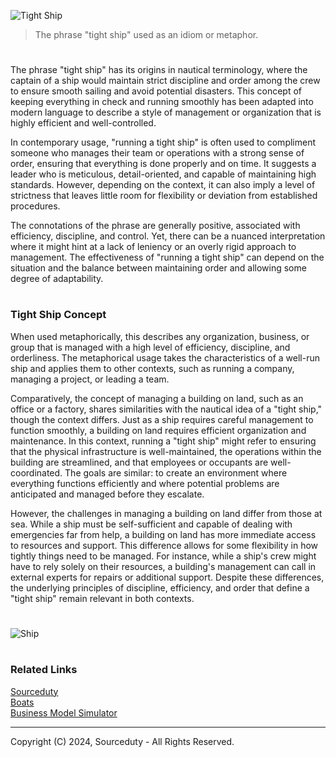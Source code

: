 ![Tight Ship](https://github.com/user-attachments/assets/1b5995ae-ecad-4d16-916f-56b71fdb2c7b)

> The phrase "tight ship" used as an idiom or metaphor.

#

The phrase "tight ship" has its origins in nautical terminology, where the captain of a ship would maintain strict discipline and order among the crew to ensure smooth sailing and avoid potential disasters. This concept of keeping everything in check and running smoothly has been adapted into modern language to describe a style of management or organization that is highly efficient and well-controlled.

In contemporary usage, "running a tight ship" is often used to compliment someone who manages their team or operations with a strong sense of order, ensuring that everything is done properly and on time. It suggests a leader who is meticulous, detail-oriented, and capable of maintaining high standards. However, depending on the context, it can also imply a level of strictness that leaves little room for flexibility or deviation from established procedures.

The connotations of the phrase are generally positive, associated with efficiency, discipline, and control. Yet, there can be a nuanced interpretation where it might hint at a lack of leniency or an overly rigid approach to management. The effectiveness of "running a tight ship" can depend on the situation and the balance between maintaining order and allowing some degree of adaptability. 

#
### Tight Ship Concept

When used metaphorically, this describes any organization, business, or group that is managed with a high level of efficiency, discipline, and orderliness. The metaphorical usage takes the characteristics of a well-run ship and applies them to other contexts, such as running a company, managing a project, or leading a team.

Comparatively, the concept of managing a building on land, such as an office or a factory, shares similarities with the nautical idea of a "tight ship," though the context differs. Just as a ship requires careful management to function smoothly, a building on land requires efficient organization and maintenance. In this context, running a "tight ship" might refer to ensuring that the physical infrastructure is well-maintained, the operations within the building are streamlined, and that employees or occupants are well-coordinated. The goals are similar: to create an environment where everything functions efficiently and where potential problems are anticipated and managed before they escalate.

However, the challenges in managing a building on land differ from those at sea. While a ship must be self-sufficient and capable of dealing with emergencies far from help, a building on land has more immediate access to resources and support. This difference allows for some flexibility in how tightly things need to be managed. For instance, while a ship's crew might have to rely solely on their resources, a building's management can call in external experts for repairs or additional support. Despite these differences, the underlying principles of discipline, efficiency, and order that define a "tight ship" remain relevant in both contexts.

#

![Ship](https://github.com/user-attachments/assets/a2886de7-37a2-47ad-bf8d-21658af64b52)

#
### Related Links

[Sourceduty](https://github.com/sourceduty/sourceduty)
<br>
[Boats](https://github.com/sourceduty/Boats)
<br>
[Business Model Simulator](https://github.com/sourceduty/Business_Model_Simulator)

***
Copyright (C) 2024, Sourceduty - All Rights Reserved.
